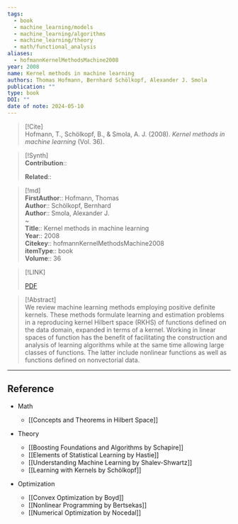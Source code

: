 ```yaml
---
tags:
  - book
  - machine_learning/models
  - machine_learning/algorithms
  - machine_learning/theory
  - math/functional_analysis
aliases:
  - hofmannKernelMethodsMachine2008
year: 2008
name: Kernel methods in machine learning
authors: Thomas Hofmann, Bernhard Schölkopf, Alexander J. Smola
publication: ""
type: book
DOI: ""
date of note: 2024-05-10
---
```


> [!Cite]  
> Hofmann, T., Schölkopf, B., & Smola, A. J. (2008). _Kernel methods in machine learning_ (Vol. 36).

>[!Synth]  
>**Contribution**::  
>  
>**Related**::   
>  
  
>[!md]  
> **FirstAuthor**:: Hofmann, Thomas  
> **Author**:: Schölkopf, Bernhard  
> **Author**:: Smola, Alexander J.  
~  
> **Title**:: Kernel methods in machine learning  
> **Year**:: 2008  
> **Citekey**:: hofmannKernelMethodsMachine2008  
> **itemType**:: book  
> **Volume**:: 36  

> [!LINK]  
> 
> [PDF](file:///home/lukexie/Documents/Papers/storage/BEXXZR4S/Hofmann2008_Kernel_Methods_in_Machine_Learning.pdf) 
>  

> [!Abstract]  
> We review machine learning methods employing positive definite kernels. These methods formulate learning and estimation problems in a reproducing kernel Hilbert space (RKHS) of functions defined on the data domain, expanded in terms of a kernel. Working in linear spaces of function has the benefit of facilitating the construction and analysis of learning algorithms while at the same time allowing large classes of functions. The latter include nonlinear functions as well as functions defined on nonvectorial data.  


-----
## Reference

- Math
	- [[Concepts and Theorems in Hilbert Space]]

- Theory 
	- [[Boosting Foundations and Algorithms by Schapire]]
	- [[Elements of Statistical Learning by Hastie]]
	- [[Understanding Machine Learning by Shalev-Shwartz]]
	- [[Learning with Kernels by Schölkopf]]


- Optimization
	- [[Convex Optimization by Boyd]]
	- [[Nonlinear Programming by Bertsekas]]
	- [[Numerical Optimization by Nocedal]]

